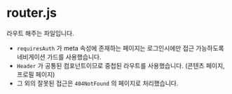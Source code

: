 # router.js

라우트 해주는 파일입니다. 

* `requiresAuth` 가 meta 속성에 존재하는 페이지는 로그인시에만 접근 가능하도록 네비게이션 가드를 사용했습니다.
* `Header` 가 공통된 컴포넌트이므로 중첩된 라우트를 사용했습니다. (콘텐츠 페이지, 프로필 페이지)
* 그 외의 잘못된 접근은 `404NotFound` 의 페이지로 처리했습니다.



